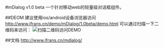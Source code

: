 #mDialog v1.0 beta
一个针对移动web的轻量级对话框组件。

##DEOM
建议使用ios/android设备浏览器访问
<http://www.ifrans.cn/demo/mDialog/1.0beta/demo.html>
可以通过扫描一下二维码来访问：
![扫描二维码访问DEMO](http://github.com/franslee/mdialog/demo/_qrcode/demo_qrcode.png)


##文档
<http://www.ifrans.cn/mdialog/>

